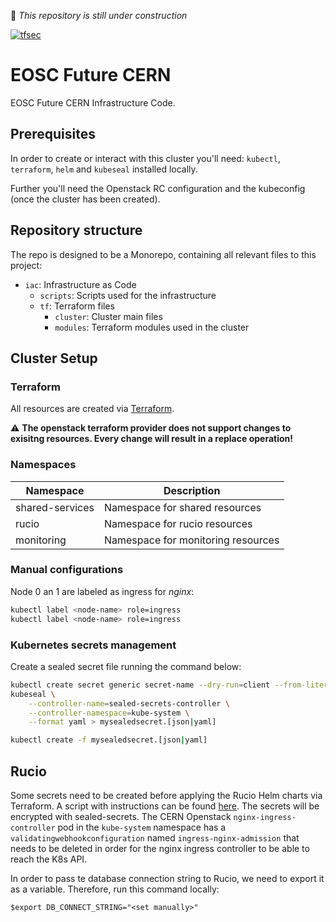 :construction: *This repository is still under construction*

[![tfsec](https://github.com/EOSC-Future/eosc-future-cern/actions/workflows/tfsec.yml/badge.svg)](https://github.com/EOSC-Future/eosc-future-cern/actions/workflows/tfsec.yml)

# EOSC Future CERN

EOSC Future CERN Infrastructure Code.

## Prerequisites

In order to create or interact with this cluster you'll need: `kubectl`, `terraform`, `helm` and `kubeseal` installed locally.

Further you'll need the Openstack RC configuration and the kubeconfig (once the cluster has been created).

## Repository structure

The repo is designed to be a Monorepo, containing all relevant files to this project:

* `iac`: Infrastructure as Code
    * `scripts`: Scripts used for the infrastructure
    * `tf`: Terraform files
        * `cluster`: Cluster main files
        * `modules`: Terraform modules used in the cluster

## Cluster Setup

### Terraform

All resources are created via [Terraform](https://www.terraform.io/).

:warning: **The openstack terraform provider does not support changes to exisitng resources. Every change will result in a replace operation!**

### Namespaces

| Namespace | Description |
| --- | --- |
| shared-services | Namespace for shared resources |
| rucio | Namespace for rucio resources |
| monitoring | Namespace for monitoring resources |

### Manual configurations

Node 0 an 1 are labeled as ingress for *nginx*:

```bash
kubectl label <node-name> role=ingress
kubectl label <node-name> role=ingress
```

### Kubernetes secrets management

Create a sealed secret file running the command below:

```bash
kubectl create secret generic secret-name --dry-run=client --from-literal=foo=bar -o [json|yaml] | \
kubeseal \
    --controller-name=sealed-secrets-controller \
    --controller-namespace=kube-system \
    --format yaml > mysealedsecret.[json|yaml]

kubectl create -f mysealedsecret.[json|yaml]
```

## Rucio

Some secrets need to be created before applying the Rucio Helm charts via Terraform. A script with instructions can be found [here](code/eosc-future-cern/iac/scripts/create-rucio-secrets.sh). The secrets will be encrypted with sealed-secrets. The CERN Openstack `nginx-ingress-controller` pod in the `kube-system` namespace has a `validatingwebhookconfiguration` named `ingress-nginx-admission` that needs to be deleted in order for the nginx ingress controller to be able to reach the K8s API. 

In order to pass te database connection string to Rucio, we need to export it as a variable. Therefore, run this command locally:
```
$export DB_CONNECT_STRING="<set manually>"
```
